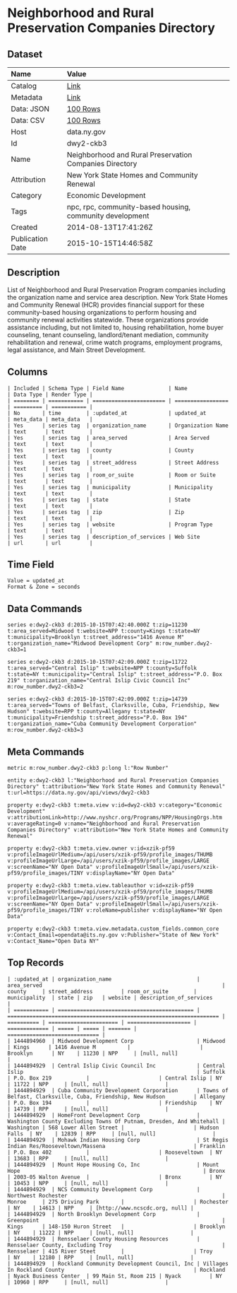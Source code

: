 # Neighborhood and Rural Preservation Companies Directory

## Dataset

| Name | Value |
| :--- | :---- |
| Catalog | [Link](https://catalog.data.gov/dataset/neighborhood-and-rural-preservation-companies-directory) |
| Metadata | [Link](https://data.ny.gov/api/views/dwy2-ckb3) |
| Data: JSON | [100 Rows](https://data.ny.gov/api/views/dwy2-ckb3/rows.json?max_rows=100) |
| Data: CSV | [100 Rows](https://data.ny.gov/api/views/dwy2-ckb3/rows.csv?max_rows=100) |
| Host | data.ny.gov |
| Id | dwy2-ckb3 |
| Name | Neighborhood and Rural Preservation Companies Directory |
| Attribution | New York State Homes and Community Renewal |
| Category | Economic Development |
| Tags | npc, rpc, community-based housing, community development |
| Created | 2014-08-13T17:41:26Z |
| Publication Date | 2015-10-15T14:46:58Z |

## Description

List of Neighborhood and Rural Preservation Program companies including the organization name and service area description.  New York State Homes and Community Renewal (HCR) provides financial support for these community-based housing organizations to perform housing and community renewal activities statewide. These organizations provide assistance including, but not limited to, housing rehabilitation, home buyer counseling, tenant counseling, landlord/tenant mediation, community rehabilitation and renewal, crime watch programs, employment programs, legal assistance, and Main Street Development.

## Columns

```ls
| Included | Schema Type | Field Name              | Name              | Data Type | Render Type |
| ======== | =========== | ======================= | ================= | ========= | =========== |
| No       | time        | :updated_at             | updated_at        | meta_data | meta_data   |
| Yes      | series tag  | organization_name       | Organization Name | text      | text        |
| Yes      | series tag  | area_served             | Area Served       | text      | text        |
| Yes      | series tag  | county                  | County            | text      | text        |
| Yes      | series tag  | street_address          | Street Address    | text      | text        |
| Yes      | series tag  | room_or_suite           | Room or Suite     | text      | text        |
| Yes      | series tag  | municipality            | Municipality      | text      | text        |
| Yes      | series tag  | state                   | State             | text      | text        |
| Yes      | series tag  | zip                     | Zip               | text      | text        |
| Yes      | series tag  | website                 | Program Type      | text      | text        |
| Yes      | series tag  | description_of_services | Web Site          | url       | url         |
```

## Time Field

```ls
Value = updated_at
Format & Zone = seconds
```

## Data Commands

```ls
series e:dwy2-ckb3 d:2015-10-15T07:42:40.000Z t:zip=11230 t:area_served=Midwood t:website=NPP t:county=Kings t:state=NY t:municipality=Brooklyn t:street_address="1416 Avenue M" t:organization_name="Midwood Development Corp" m:row_number.dwy2-ckb3=1

series e:dwy2-ckb3 d:2015-10-15T07:42:09.000Z t:zip=11722 t:area_served="Central Islip" t:website=NPP t:county=Suffolk t:state=NY t:municipality="Central Islip" t:street_address="P.O. Box 219" t:organization_name="Central Islip Civic Council Inc" m:row_number.dwy2-ckb3=2

series e:dwy2-ckb3 d:2015-10-15T07:42:09.000Z t:zip=14739 t:area_served="Towns of Belfast, Clarksville, Cuba, Friendship, New Hudson" t:website=RPP t:county=Allegany t:state=NY t:municipality=Friendship t:street_address="P.O. Box 194" t:organization_name="Cuba Community Development Corporation" m:row_number.dwy2-ckb3=3
```

## Meta Commands

```ls
metric m:row_number.dwy2-ckb3 p:long l:"Row Number"

entity e:dwy2-ckb3 l:"Neighborhood and Rural Preservation Companies Directory" t:attribution="New York State Homes and Community Renewal" t:url=https://data.ny.gov/api/views/dwy2-ckb3

property e:dwy2-ckb3 t:meta.view v:id=dwy2-ckb3 v:category="Economic Development" v:attributionLink=http://www.nyshcr.org/Programs/NPP/HousingOrgs.htm v:averageRating=0 v:name="Neighborhood and Rural Preservation Companies Directory" v:attribution="New York State Homes and Community Renewal"

property e:dwy2-ckb3 t:meta.view.owner v:id=xzik-pf59 v:profileImageUrlMedium=/api/users/xzik-pf59/profile_images/THUMB v:profileImageUrlLarge=/api/users/xzik-pf59/profile_images/LARGE v:screenName="NY Open Data" v:profileImageUrlSmall=/api/users/xzik-pf59/profile_images/TINY v:displayName="NY Open Data"

property e:dwy2-ckb3 t:meta.view.tableauthor v:id=xzik-pf59 v:profileImageUrlMedium=/api/users/xzik-pf59/profile_images/THUMB v:profileImageUrlLarge=/api/users/xzik-pf59/profile_images/LARGE v:screenName="NY Open Data" v:profileImageUrlSmall=/api/users/xzik-pf59/profile_images/TINY v:roleName=publisher v:displayName="NY Open Data"

property e:dwy2-ckb3 t:meta.view.metadata.custom_fields.common_core v:Contact_Email=opendata@its.ny.gov v:Publisher="State of New York" v:Contact_Name="Open Data NY"
```

## Top Records

```ls
| :updated_at | organization_name                           | area_served                                                         | county     | street_address         | room_or_suite        | municipality  | state | zip   | website | description_of_services       | 
| =========== | =========================================== | =================================================================== | ========== | ====================== | ==================== | ============= | ===== | ===== | ======= | ============================= | 
| 1444894960  | Midwood Development Corp                    | Midwood                                                             | Kings      | 1416 Avenue M          |                      | Brooklyn      | NY    | 11230 | NPP     | [null, null]                  | 
| 1444894929  | Central Islip Civic Council Inc             | Central Islip                                                       | Suffolk    | P.O. Box 219           |                      | Central Islip | NY    | 11722 | NPP     | [null, null]                  | 
| 1444894929  | Cuba Community Development Corporation      | Towns of Belfast, Clarksville, Cuba, Friendship, New Hudson         | Allegany   | P.O. Box 194           |                      | Friendship    | NY    | 14739 | RPP     | [null, null]                  | 
| 1444894929  | HomeFront Development Corp                  | Washington County Excluding Towns Of Putnam, Dresden, And Whitehall | Washington | 568 Lower Allen Street |                      | Hudson Falls  | NY    | 12839 | RPP     | [null, null]                  | 
| 1444894929  | Mohawk Indian Housing Corp                  | St Regis Indian Res/Rooseveltown/Massena                            | Franklin   | P.O. Box 402           |                      | Rooseveltown  | NY    | 13683 | RPP     | [null, null]                  | 
| 1444894929  | Mount Hope Housing Co, Inc                  | Mount Hope                                                          | Bronx      | 2003-05 Walton Avenue  |                      | Bronx         | NY    | 10453 | NPP     | [null, null]                  | 
| 1444894929  | NCS Community Development Corp              | Northwest Rochester                                                 | Monroe     | 275 Driving Park       |                      | Rochester     | NY    | 14613 | NPP     | [http://www.ncscdc.org, null] | 
| 1444894929  | North Brooklyn Development Corp             | Greenpoint                                                          | Kings      | 148-150 Huron Street   |                      | Brooklyn      | NY    | 11222 | NPP     | [null, null]                  | 
| 1444894929  | Rensselaer County Housing Resources         | Rensselaer County, Excluding Troy                                   | Rensselaer | 415 River Steet        |                      | Troy          | NY    | 12180 | RPP     | [null, null]                  | 
| 1444894929  | Rockland Community Development Council, Inc | Villages In Rockland County                                         | Rockland   | Nyack Business Center  | 99 Main St, Room 215 | Nyack         | NY    | 10960 | RPP     | [null, null]                  | 
```
